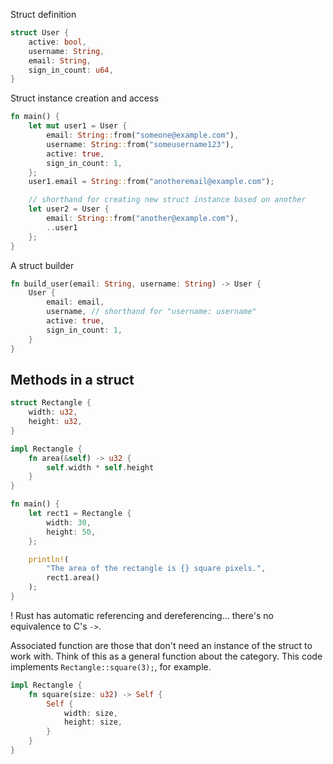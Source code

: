 Struct definition

```rust
struct User {
    active: bool,
    username: String,
    email: String,
    sign_in_count: u64,
}
```

Struct instance creation and access
```rust
fn main() {
    let mut user1 = User {
        email: String::from("someone@example.com"),
        username: String::from("someusername123"),
        active: true,
        sign_in_count: 1,
    };
    user1.email = String::from("anotheremail@example.com");

    // shorthand for creating new struct instance based on another
    let user2 = User {
        email: String::from("another@example.com"),
        ..user1
    };
}
```

A struct builder
```rust
fn build_user(email: String, username: String) -> User {
    User {
        email: email,
        username, // shorthand for "username: username"
        active: true,
        sign_in_count: 1,
    }
}
```

## Methods in a struct
```rust
struct Rectangle {
    width: u32,
    height: u32,
}

impl Rectangle {
    fn area(&self) -> u32 {
        self.width * self.height
    }
}

fn main() {
    let rect1 = Rectangle {
        width: 30,
        height: 50,
    };

    println!(
        "The area of the rectangle is {} square pixels.",
        rect1.area()
    );
}
```

! Rust has automatic referencing and dereferencing... there's no equivalence to C's `->`.

Associated function are those that don't need an instance of the struct to work with. Think of this as a general function about the category. This code implements `Rectangle::square(3);`, for example.
```rust
impl Rectangle {
    fn square(size: u32) -> Self {
        Self {
            width: size,
            height: size,
        }
    }
}
```